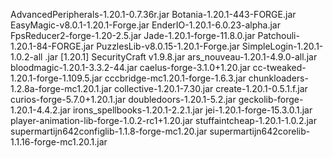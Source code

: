 AdvancedPeripherals-1.20.1-0.7.36r.jar
Botania-1.20.1-443-FORGE.jar
EasyMagic-v8.0.1-1.20.1-Forge.jar
EnderIO-1.20.1-6.0.23-alpha.jar
FpsReducer2-forge-1.20-2.5.jar
Jade-1.20.1-forge-11.8.0.jar
Patchouli-1.20.1-84-FORGE.jar
PuzzlesLib-v8.0.15-1.20.1-Forge.jar
SimpleLogin-1.20.1-1.0.2-all .jar
[1.20.1] SecurityCraft v1.9.8.jar
ars_nouveau-1.20.1-4.9.0-all.jar
bloodmagic-1.20.1-3.3.2-44.jar
caelus-forge-3.1.0+1.20.jar
cc-tweaked-1.20.1-forge-1.109.5.jar
cccbridge-mc1.20.1-forge-1.6.3.jar
chunkloaders-1.2.8a-forge-mc1.20.1.jar
collective-1.20.1-7.30.jar
create-1.20.1-0.5.1.f.jar
curios-forge-5.7.0+1.20.1.jar
doubledoors-1.20.1-5.2.jar
geckolib-forge-1.20.1-4.4.2.jar
irons_spellbooks-1.20.1-2.2.1.jar
jei-1.20.1-forge-15.3.0.1.jar
player-animation-lib-forge-1.0.2-rc1+1.20.jar
stuffaintcheap-1.20.1-1.0.2.jar
supermartijn642configlib-1.1.8-forge-mc1.20.jar
supermartijn642corelib-1.1.16-forge-mc1.20.1.jar
